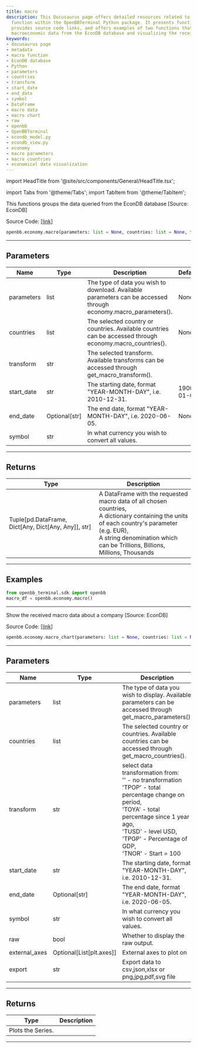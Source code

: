```yaml
---
title: macro
description: This Docusaurus page offers detailed resources related to the 'macro'
  function within the OpenBBTerminal Python package. It presents function parameters,
  provides source code links, and offers examples of two functions that handle querying
  macroeconomic data from the EconDB database and visualizing the received macro data.
keywords:
- docusaurus page
- metadata
- macro function
- EconDB database
- Python
- parameters
- countries
- transform
- start_date
- end_date
- symbol
- DataFrame
- macro data
- macro chart
- raw
- openbb
- OpenBBTerminal
- econdb_model.py
- econdb_view.py
- economy
- macro parameters
- macro countries
- economical data visualization
---
```


import HeadTitle from '@site/src/components/General/HeadTitle.tsx';

<HeadTitle title="economy.macro - Reference | OpenBB SDK Docs" />

import Tabs from '@theme/Tabs';
import TabItem from '@theme/TabItem';

<Tabs>
<TabItem value="model" label="Model" default>

This functions groups the data queried from the EconDB database [Source: EconDB]

Source Code: [[link](https://github.com/OpenBB-finance/OpenBBTerminal/tree/main/openbb_terminal/economy/econdb_model.py#L655)]

```python
openbb.economy.macro(parameters: list = None, countries: list = None, transform: str = "", start_date: str = "1900-01-01", end_date: Optional[str] = None, symbol: str = "")
```

---

## Parameters

| Name | Type | Description | Default | Optional |
| ---- | ---- | ----------- | ------- | -------- |
| parameters | list | The type of data you wish to download. Available parameters can be accessed through economy.macro_parameters(). | None | True |
| countries | list | The selected country or countries. Available countries can be accessed through economy.macro_countries(). | None | True |
| transform | str | The selected transform. Available transforms can be accessed through get_macro_transform(). |  | True |
| start_date | str | The starting date, format "YEAR-MONTH-DAY", i.e. 2010-12-31. | 1900-01-01 | True |
| end_date | Optional[str] | The end date, format "YEAR-MONTH-DAY", i.e. 2020-06-05. | None | True |
| symbol | str | In what currency you wish to convert all values. |  | True |


---

## Returns

| Type | Description |
| ---- | ----------- |
| Tuple[pd.DataFrame, Dict[Any, Dict[Any, Any]], str] | A DataFrame with the requested macro data of all chosen countries,<br/>A dictionary containing the units of each country's parameter (e.g. EUR),<br/>A string denomination which can be Trillions, Billions, Millions, Thousands |
---

## Examples

```python
from openbb_terminal.sdk import openbb
macro_df = openbb.economy.macro()
```

---

</TabItem>
<TabItem value="view" label="Chart">

Show the received macro data about a company [Source: EconDB]

Source Code: [[link](https://github.com/OpenBB-finance/OpenBBTerminal/tree/main/openbb_terminal/economy/econdb_view.py#L25)]

```python
openbb.economy.macro_chart(parameters: list = None, countries: list = None, transform: str = "", start_date: str = "1900-01-01", end_date: Optional[str] = None, symbol: str = "", raw: bool = False, external_axes: Optional[List[axes]] = None, export: str = "")
```

---

## Parameters

| Name | Type | Description | Default | Optional |
| ---- | ---- | ----------- | ------- | -------- |
| parameters | list | The type of data you wish to display. Available parameters can be accessed through get_macro_parameters(). | None | True |
| countries | list | The selected country or countries. Available countries can be accessed through get_macro_countries(). | None | True |
| transform | str | select data transformation from:<br/>    '' - no transformation<br/>    'TPOP' - total percentage change on period,<br/>    'TOYA' - total percentage since 1 year ago,<br/>    'TUSD' - level USD,<br/>    'TPGP' - Percentage of GDP,<br/>    'TNOR' - Start = 100 |  | True |
| start_date | str | The starting date, format "YEAR-MONTH-DAY", i.e. 2010-12-31. | 1900-01-01 | True |
| end_date | Optional[str] | The end date, format "YEAR-MONTH-DAY", i.e. 2020-06-05. | None | True |
| symbol | str | In what currency you wish to convert all values. |  | True |
| raw | bool | Whether to display the raw output. | False | True |
| external_axes | Optional[List[plt.axes]] | External axes to plot on | None | True |
| export | str | Export data to csv,json,xlsx or png,jpg,pdf,svg file |  | True |


---

## Returns

| Type | Description |
| ---- | ----------- |
| Plots the Series. |  |
---

</TabItem>
</Tabs>
